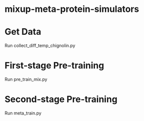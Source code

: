 # mixup-meta-protein-simulators

# Get Data
Run collect_diff_temp_chignolin.py 

# First-stage Pre-training
Run pre_train_mix.py

# Second-stage Pre-training
Run meta_train.py
